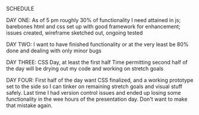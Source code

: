 SCHEDULE

DAY ONE: 
As of 5 pm roughly 30% of functionality I need attained in js; barebones html and css set up with good framework for enhancement; issues created, wireframe sketched out, ongoing tested

DAY TWO: 
I want to have finished functionality or at the very least be 80% done and dealing with only minor bugs

DAY THREE: 
CSS Day, at least the first half
Time permitting second half of the day will be drying out my code and working on stretch goals

DAY FOUR: 
First half of the day want CSS finalized, and a working prototype set to the side so I can tinker on remaining stretch goals and visual stuff safely. Last time I had version control issues and ended up losing some functionality in the wee hours of the presentation day. Don't want to make that mistake again. 